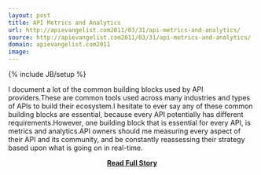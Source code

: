 ```yaml
---
layout: post
title: API Metrics and Analytics
url: http://apievangelist.com2011/03/31/api-metrics-and-analytics/
source: http://apievangelist.com2011/03/31/api-metrics-and-analytics/
domain: apievangelist.com2011
image: 
---
```

{% include JB/setup %}<p>I document a lot of the common building blocks used by API providers.These are common tools used across many industries and types of APIs to build their ecosystem.I hesitate to ever say any of these common building blocks are essential, because every API potentially has different requirements.However, one building block that is essential for every API, is metrics and analytics.API owners should me measuring every aspect of their API and its community, and be constantly reassessing their strategy based upon what is going on in real-time.</p>
<center><p><a href="http://apievangelist.com2011/03/31/api-metrics-and-analytics/" style='padding:25px; font-sze:18px; font-weight: bold;'>Read Full Story</a></p></center>
